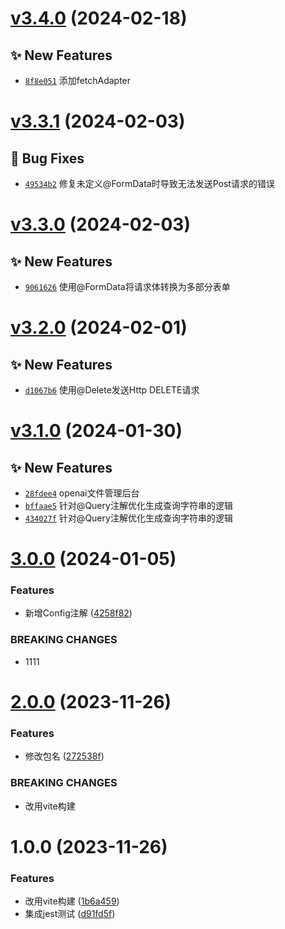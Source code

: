 # [v3.4.0](https://github.com/dongjak-extensions/http-client-ts/compare/v3.3.1...v3.4.0) (2024-02-18)

## ✨ New Features
- [`8f8e051`](https://github.com/dongjak-extensions/http-client-ts/commit/8f8e051)  添加fetchAdapter

# [v3.3.1](https://github.com/dongjak-extensions/http-client-ts/compare/v3.3.0...v3.3.1) (2024-02-03)

## 🐛 Bug Fixes
- [`49534b2`](https://github.com/dongjak-extensions/http-client-ts/commit/49534b2)  修复未定义@FormData时导致无法发送Post请求的错误

# [v3.3.0](https://github.com/dongjak-extensions/http-client-ts/compare/v3.2.0...v3.3.0) (2024-02-03)

## ✨ New Features
- [`9061626`](https://github.com/dongjak-extensions/http-client-ts/commit/9061626)  使用@FormData将请求体转换为多部分表单

# [v3.2.0](https://github.com/dongjak-extensions/http-client-ts/compare/v3.1.0...v3.2.0) (2024-02-01)

## ✨ New Features
- [`d1067b6`](https://github.com/dongjak-extensions/http-client-ts/commit/d1067b6)  使用@Delete发送Http DELETE请求

# [v3.1.0](https://github.com/dongjak-extensions/http-client-ts/compare/v3.0.0...v3.1.0) (2024-01-30)

## ✨ New Features
- [`28fdee4`](https://github.com/dongjak-extensions/http-client-ts/commit/28fdee4)  openai文件管理后台 
- [`bffaae5`](https://github.com/dongjak-extensions/http-client-ts/commit/bffaae5)  针对@Query注解优化生成查询字符串的逻辑 
- [`434027f`](https://github.com/dongjak-extensions/http-client-ts/commit/434027f)  针对@Query注解优化生成查询字符串的逻辑

# [3.0.0](https://github.com/dongjak-extensions/http-client-ts/compare/v2.0.0...v3.0.0) (2024-01-05)


### Features

* 新增Config注解 ([4258f82](https://github.com/dongjak-extensions/http-client-ts/commit/4258f82b8d4ca4587f25b15a16d21bf152f1e4f1))


### BREAKING CHANGES

* 1111

# [2.0.0](https://github.com/dongjak-extensions/http-client-ts/compare/v1.0.0...v2.0.0) (2023-11-26)


### Features

* 修改包名 ([272538f](https://github.com/dongjak-extensions/http-client-ts/commit/272538f82be2b36b60982a000a788e8d2aa454aa))


### BREAKING CHANGES

* 改用vite构建

# 1.0.0 (2023-11-26)


### Features

* 改用vite构建 ([1b6a459](https://github.com/dongjak-extensions/http-client-ts/commit/1b6a4594fef8ac916e8a6adb55c3575eddd3ad5e))
* 集成jest测试 ([d91fd5f](https://github.com/dongjak-extensions/http-client-ts/commit/d91fd5fa1ff629bd7fba3fefa05859c2633cc2c1))
